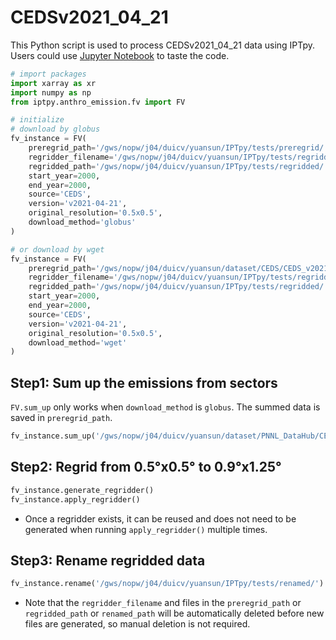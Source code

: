 # CEDSv2021_04_21
This Python script is used to process CEDSv2021_04_21 data using IPTpy. Users could use [Jupyter Notebook](https://jupyter.org/) to taste the code.  

```python
# import packages
import xarray as xr
import numpy as np
from iptpy.anthro_emission.fv import FV
```

```python
# initialize
# download by globus
fv_instance = FV(
    preregrid_path='/gws/nopw/j04/duicv/yuansun/IPTpy/tests/preregrid/', # path to the summed data
    regridder_filename='/gws/nopw/j04/duicv/yuansun/IPTpy/tests/regridded/test_ceds_0.5x0.5_0.9x1.25_regridder.nc',
    regridded_path='/gws/nopw/j04/duicv/yuansun/IPTpy/tests/regridded/',
    start_year=2000,
    end_year=2000,
    source='CEDS',
    version='v2021-04-21',
    original_resolution='0.5x0.5',
    download_method='globus'
)

# or download by wget
fv_instance = FV(
    preregrid_path='/gws/nopw/j04/duicv/yuansun/dataset/CEDS/CEDS_v2021_04_21/', # path to the wget downloaded data
    regridder_filename='/gws/nopw/j04/duicv/yuansun/IPTpy/tests/regridded/test_ceds_0.5x0.5_0.9x1.25_regridder.nc',
    regridded_path='/gws/nopw/j04/duicv/yuansun/IPTpy/tests/regridded/',
    start_year=2000,
    end_year=2000,
    source='CEDS',
    version='v2021-04-21',
    original_resolution='0.5x0.5',
    download_method='wget'
)
```

## Step1: Sum up the emissions from sectors

`FV.sum_up` only works when `download_method` is `globus`. The summed data is saved in `preregrid_path`.

```python
fv_instance.sum_up('/gws/nopw/j04/duicv/yuansun/dataset/PNNL_DataHub/CEDS_gridded_data_2021-04-21/data/')
```

 ## Step2: Regrid from 0.5°x0.5° to 0.9°x1.25°

```python
fv_instance.generate_regridder()
fv_instance.apply_regridder()
```

- Once a regridder exists, it can be reused and does not need to be generated when running `apply_regridder()` multiple times.

## Step3: Rename regridded data

```python
fv_instance.rename('/gws/nopw/j04/duicv/yuansun/IPTpy/tests/renamed/')
```

- Note that the `regridder_filename` and files in the `preregrid_path` or `regridded_path` or `renamed_path` will be automatically deleted before new files are generated, so manual deletion is not required.
